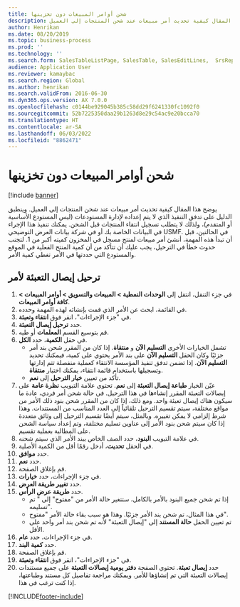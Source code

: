 ```yaml
---
title: شحن أوامر المبيعات دون تخزينها
description: يوضح هذا المقال كيفية تحديث أمر مبيعات عند شحن المنتجات إلى العميل.
author: Henrikan
ms.date: 08/20/2019
ms.topic: business-process
ms.prod: ''
ms.technology: ''
ms.search.form: SalesTableListPage, SalesTable, SalesEditLines,  SrsReportViewerForm, SalesTableLineQuantity, CustPackingSlipJournal
audience: Application User
ms.reviewer: kamaybac
ms.search.region: Global
ms.author: henrikan
ms.search.validFrom: 2016-06-30
ms.dyn365.ops.version: AX 7.0.0
ms.openlocfilehash: c0144be929045b385c58dd29f6241330fc1092f0
ms.sourcegitcommit: 52b7225350daa29b1263d8e29c54ac9e20bcca70
ms.translationtype: HT
ms.contentlocale: ar-SA
ms.lasthandoff: 06/03/2022
ms.locfileid: "8862471"
---
```

# <a name="ship-sales-orders-without-warehousing"></a>شحن أوامر المبيعات دون تخزينها

[!include [banner](../../includes/banner.md)]

يوضح هذا المقال كيفية تحديث أمر مبيعات عند شحن المنتجات إلى العميل. وينطبق الدليل على تدفق التنفيذ الذي لا يتم إعداده لإدارة المستودعات (ليس المستودع الأساسية أو المتقدم)، ولذلك لا يتطلب تسجيل انتقاء المنتجات قبل الشحن. يمكنك تنفيذ هذا الإجراء في البيانات الخاصة بك أو في شركة بيانات العرض التوضيحي USMF. في الحالتين، قبل أن تبدأ هذه المهمة، أنشئ أمر مبيعات لمنتج مسجل في المخزون كميته أكبر من 1. لتجنب حدوث خطأ في الترحيل، يجب عليك أن تتأكد من أن كمية المنتج الفعلية في الموقع والمستودع التي حددتها في الأمر تغطي كمية الأمر.

## <a name="post-packing-slip-for-an-order"></a>ترحيل إيصال التعبئة لأمر
1. في جزء التنقل، انتقل إلى **الوحدات النمطية > المبيعات والتسويق > أوامر المبيعات > كافة أوامر المبيعات**.
2. في القائمة، ابحث عن الأمر الذي قمت بإنشائه لهذه المهمة وحدده.
3. في "جزء الإجراءات"، انقر فوق **انتقاء وتعبئة**.
4. حدد **ترحيل إيصال التعبئة‬**.
5. قم بتوسيع القسم **المعلمات** أو طيه.
6. في حقل **الكمية**، حدد **الكل**.
    - تشمل الخيارات الأخرى **التسليم الآن** و **منتقاة**. إذا كان من المقرر شحن بند أمر جزئيًا وكان الحقل **التسليم الآن** على بند الأمر يحتوي على كمية، فيمكنك تحديد **التسليم الآن**. إذا تضمن تدفق تنفيذ المؤسسة الانتقاء كعملية منفصلة تتم إدارتها وتسجيلها باستخدام قائمة انتقاء، يمكنك اختيار **منتقاة**.  
    - تأكد من تعيين **خيار الترحيل** إلى **نعم**.  
7. عيّن الخيار **طباعة إيصال التعبئة** إلى **نعم**. تحتوي علامة التبويب **نظرة عامة** على إيصالات التعبئة المقرر إنشاءها في هذا الترحيل. في حالة شحن أمر فردي، عادة ما سيكون هناك إيصال تعبئة واحد. ومع ذلك، إذا كان من المقرر شحن بنود ذلك الأمر من مواقع مختلفة، سيتم تقسيم الترحيل تلقائياً إلى العدد المناسب من المستندات. وهذا شرط إلزامي لا يمكن تغييره. وبالمثل، سيتم أيضًا تقسيم الترحيل إلى وثائق متعددة إذا كان سيتم شحن بنود الأمر إلى عناوين تسليم مختلفة، وتم إعداد سياسة الشحن على المطالبة بعملية تقسيم.  
8. في علامة التبويب **البنود**، حدد الصف الخاص ببند الأمر الذي سيتم شحنه.
9. في الحقل **تحديث**، أدخل رقمًا أقل من الكمية الأصلية.
10. حدد **موافق**.
11. حدد **نعم**.
12. قم بإغلاق الصفحة.
13. في جزء الإجراءات، حدد **خيارات**.
14. حدد **تغيير طريقة العرض**.
15. حدد **طريقة عرض الرأس**.
    - إذا تم شحن جميع البنود بالأمر بالكامل، ستتغير حالة الأمر من "مفتوح" إلى " تم تسليمه".  
    - في هذا المثال، تم شحن بند الأمر جزئيًا. وهذا هو سبب بقاء حالة الأمر "مفتوح".     
    - تم تعيين الحقل **حالة المستند** إلى "إيصال التعبئة" لأنه تم شحن بند أمر واحد على الأقل.  
16. في جزء الإجراءات، حدد **عام**.
17. حدد **كمية البند**.
18. قم بإغلاق الصفحة.
19. في "جزء الإجراءات"، انقر فوق **انتقاء وتعبئة**.
20. حدد **إيصال تعبئة**. تحتوي الصفحة **دفتر يومية إيصالات التعبئة** على جميع مستندات إيصالات التعبئة التي تم إنشاؤها للأمر. ويمكنك مراجعة تفاصيل كل مستند وطباعتها، إذا كنت ترغب في هذا.  



[!INCLUDE[footer-include](../../../includes/footer-banner.md)]